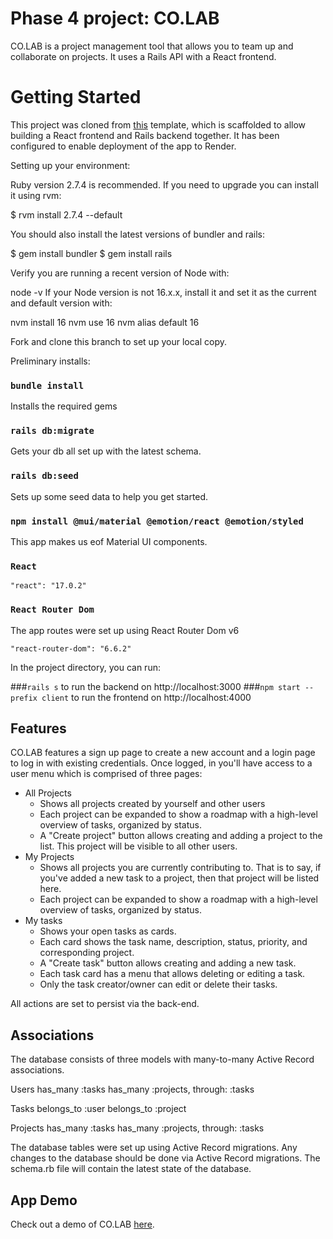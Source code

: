 # Phase 4 project: CO.LAB

CO.LAB is a project management tool that allows you to team up and collaborate on projects. It uses a Rails API with a React frontend.

# Getting Started

This project was cloned from [this](https://github.com/learn-co-curriculum/project-template-react-rails-api) template, which is scaffolded to allow building a React frontend and Rails backend together. It has been configured to enable deployment of the app to Render.

Setting up your environment:

Ruby version 2.7.4 is recommended. If you need to upgrade you can install it using rvm:

$ rvm install 2.7.4 --default

You should also install the latest versions of bundler and rails:

$ gem install bundler
$ gem install rails

Verify you are running a recent version of Node with:

node -v
If your Node version is not 16.x.x, install it and set it as the current and default version with:

nvm install 16
nvm use 16
nvm alias default 16

Fork and clone this branch to set up your local copy.

Preliminary installs:
### `bundle install` 

Installs the required gems

### `rails db:migrate` 

Gets your db all set up with the latest schema.

### `rails db:seed` 

Sets up some seed data to help you get started.
### `npm install @mui/material @emotion/react @emotion/styled`

This app makes us eof Material UI components.

### `React`

    "react": "17.0.2"

### `React Router Dom`

The app routes were set up using React Router Dom v6

    "react-router-dom": "6.6.2"

In the project directory, you can run:

###`rails s` to run the backend on http://localhost:3000
###`npm start --prefix client` to run the frontend on http://localhost:4000

## Features

CO.LAB features a sign up page to create a new account and a login page to log in with existing credentials. Once logged, in you'll have access to a user menu which is comprised of three pages:

- All Projects
    - Shows all projects created by yourself and other users
    - Each project can be expanded to show a roadmap with a high-level overview of tasks, organized by status.
    - A "Create project" button allows creating and adding a project to the list. This project will be visible to all other users.
- My Projects
    - Shows all projects you are currently contributing to. That is to say, if you've added a new task to a project, then that project will be listed here.
    - Each project can be expanded to show a roadmap with a high-level overview of tasks, organized by status.
- My tasks
    - Shows your open tasks as cards.
    - Each card shows the task name, description, status, priority, and corresponding project.
    - A "Create task" button allows creating and adding a new task.
    - Each task card has a menu that allows deleting or editing a task.
    - Only the task creator/owner can edit or delete their tasks.

All actions are set to persist via the back-end.

## Associations

The database consists of three models with many-to-many Active Record associations.

Users
has_many :tasks
has_many :projects, through: :tasks

Tasks
belongs_to :user
belongs_to :project

Projects
has_many :tasks
has_many :projects, through: :tasks

The database tables were set up using Active Record migrations. Any changes to the database should be done via Active Record migrations. The schema.rb file will contain the latest state of the database.

## App Demo

Check out a demo of CO.LAB [here](https://youtu.be/yjEBQyysNow).